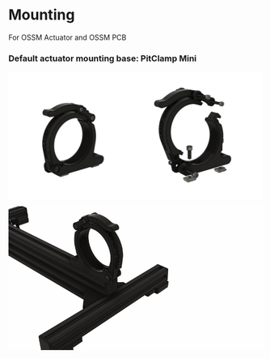 # Mounting

For OSSM Actuator and OSSM PCB 

### Default actuator mounting base: PitClamp Mini

<div style="display: flex; justify-content: space-between;">
  <img src="_images/Overview%20-%20PitClamp%20Mini%20Base.png" style="width: 50%;" alt="Overview - PitClamp Mini">
  <img src="_images/Exploded%20-%20PitClamp%20Mini%20Base.png" style="width: 50%; height: auto;" alt="Exploded - PitClamp Mini">
</div>

![](_images/Exploded%20-%20PitClamp%20Mini%20Base.gif)


